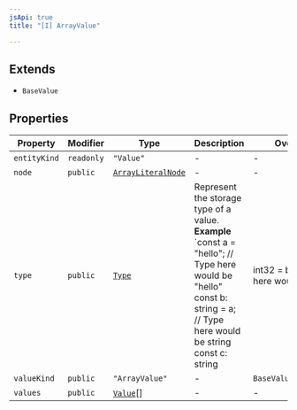```yaml
---
jsApi: true
title: "[I] ArrayValue"

---
```

## Extends

- `BaseValue`

## Properties

| Property | Modifier | Type | Description | Overrides | Inherited from |
| ------ | ------ | ------ | ------ | ------ | ------ |
| `entityKind` | `readonly` | `"Value"` | - | - | `BaseValue.entityKind` |
| `node` | `public` | [`ArrayLiteralNode`](ArrayLiteralNode.md) | - | - | - |
| `type` | `public` | [`Type`](../type-aliases/Type.md) | Represent the storage type of a value. **Example** `const a = "hello"; // Type here would be "hello" const b: string = a; // Type here would be string const c: string | int32 = b; // Type here would be string | int32` | - | `BaseValue.type` |
| `valueKind` | `public` | `"ArrayValue"` | - | `BaseValue.valueKind` | - |
| `values` | `public` | [`Value`](../type-aliases/Value.md)[] | - | - | - |
